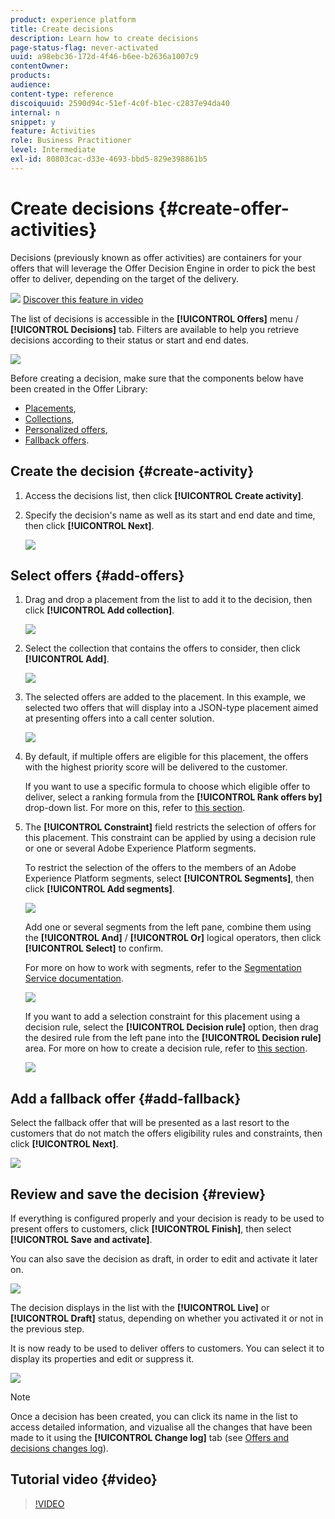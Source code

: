 ```yaml
---
product: experience platform
title: Create decisions
description: Learn how to create decisions
page-status-flag: never-activated
uuid: a98ebc36-172d-4f46-b6ee-b2636a1007c9
contentOwner:
products:
audience:
content-type: reference
discoiquuid: 2590d94c-51ef-4c0f-b1ec-c2837e94da40
internal: n
snippet: y
feature: Activities
role: Business Practitioner
level: Intermediate
exl-id: 80803cac-d33e-4693-bbd5-829e398861b5
---
```

# Create decisions {#create-offer-activities}

Decisions (previously known as offer activities) are containers for your offers that will leverage the Offer Decision Engine in order to pick the best offer to deliver, depending on the target of the delivery.

![](../assets/do-not-localize/how-to-video.png) [Discover this feature in video](#video)

The list of decisions is accessible in the **[!UICONTROL Offers]** menu / **[!UICONTROL Decisions]** tab. Filters are available to help you retrieve decisions according to their status or start and end dates.

![](../assets/activities-list.png)

Before creating a decision, make sure that the components below have been created in the Offer Library:

* [Placements](../offer-library/creating-placements.md),
* [Collections](../offer-library/creating-collections.md),
* [Personalized offers](../offer-library/creating-personalized-offers.md),
* [Fallback offers](../offer-library/creating-fallback-offers.md).

## Create the decision {#create-activity}

1. Access the decisions list, then click **[!UICONTROL Create activity]**.

1. Specify the decision's name as well as its start and end date and time, then click **[!UICONTROL Next]**.

    ![](../assets/activities-name.png)

## Select offers {#add-offers}

1. Drag and drop a placement from the list to add it to the decision, then click **[!UICONTROL Add collection]**.

    ![](../assets/activities-placement.png)

1. Select the collection that contains the offers to consider, then click **[!UICONTROL Add]**.

    ![](../assets/activities-collection.png)

1. The selected offers are added to the placement. In this example, we selected two offers that will display into a JSON-type placement aimed at presenting offers into a call center solution.

    ![](../assets/offers-added.png)

1. By default, if multiple offers are eligible for this placement, the offers with the highest priority score will be delivered to the customer.

    If you want to use a specific formula to choose which eligible offer to deliver, select a ranking formula from the **[!UICONTROL Rank offers by]** drop-down list. For more on this, refer to [this section](../offer-activities/configure-offer-selection.md).

1. The **[!UICONTROL Constraint]** field restricts the selection of offers for this placement. This constraint can be applied by using a decision rule or one or several Adobe Experience Platform segments.

    To restrict the selection of the offers to the members of an Adobe Experience Platform segments, select **[!UICONTROL Segments]**, then click **[!UICONTROL Add segments]**.

    ![](../assets/activity_constraint_segment.png)
    
    Add one or several segments from the left pane, combine them using the **[!UICONTROL And]** / **[!UICONTROL Or]** logical operators, then click **[!UICONTROL Select]** to confirm.

    For more on how to work with segments, refer to the [Segmentation Service documentation](https://experienceleague.adobe.com/docs/experience-platform/segmentation/home.html).

    ![](../assets/activity_constraint_segment2.png)

    If you want to add a selection constraint for this placement using a decision rule, select the **[!UICONTROL Decision rule]** option, then drag the desired rule from the left pane into the **[!UICONTROL Decision rule]** area. For more on how to create a decision rule, refer to [this section](../offer-library/creating-decision-rules.md). 

    ![](../assets/activity_constraint_rule.png)

## Add a fallback offer {#add-fallback}

Select the fallback offer that will be presented as a last resort to the customers that do not match the offers eligibility rules and constraints, then click **[!UICONTROL Next]**.

![](../assets/add-fallback-offer.png)

## Review and save the decision {#review}

If everything is configured properly and your decision is ready to be used to  present offers to customers, click **[!UICONTROL Finish]**, then select **[!UICONTROL Save and activate]**.

You can also save the decision as draft, in order to edit and activate it later on.

![](../assets/save-activities.png)

The decision displays in the list with the **[!UICONTROL Live]** or **[!UICONTROL Draft]** status, depending on whether you activated it or not in the previous step. 

It is now ready to be used to deliver offers to customers. You can select it to display its properties and edit or suppress it.

![](../assets/activities-created.png)

>[!NOTE]
>
>Once a decision has been created, you can click its name in the list to access detailed information, and vizualise all the changes that have been made to it using the **[!UICONTROL Change log]** tab (see [Offers and decisions changes log](../get-started/user-interface.md#changes-log)). 

## Tutorial video {#video}

>[!VIDEO](https://video.tv.adobe.com/v/329606?quality=12)
